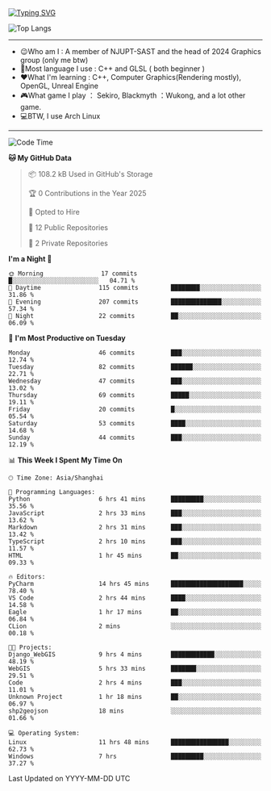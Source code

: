 <a href="https://git.io/typing-svg">
  <img src="https://readme-typing-svg.demolab.com?font=Fira+Code&pause=1000&random=false&width=435&separator=%3D&lines=std%3A%3Aprintln(%22Hello,+world!%22);" alt="Typing SVG" />
</a>

![Top Langs](https://github-readme-stats.vercel.app/api/top-langs/?username=FOTH0626&theme=transparent)

---

- 😉Who am I : A member of NJUPT-SAST and the head of 2024 Graphics group (only me btw)
- 📖Most language I use : C++ and GLSL ( both beginner )
- ❤What I'm learning : C++, Computer Graphics(Rendering mostly), OpenGL, Unreal Engine
- 🎮What game I play ： Sekiro, Blackmyth ：Wukong, and a lot other game.
- 💻BTW, I use Arch Linux
---
<!--START_SECTION:waka-->
![Code Time](http://img.shields.io/badge/Code%20Time-54%20hrs%2058%20mins-blue)

**🐱 My GitHub Data** 

> 📦 108.2 kB Used in GitHub's Storage 
 > 
> 🏆 0 Contributions in the Year 2025
 > 
> 💼 Opted to Hire
 > 
> 📜 12 Public Repositories 
 > 
> 🔑 2 Private Repositories 
 > 
**I'm a Night 🦉** 

```text
🌞 Morning                17 commits          █░░░░░░░░░░░░░░░░░░░░░░░░   04.71 % 
🌆 Daytime                115 commits         ████████░░░░░░░░░░░░░░░░░   31.86 % 
🌃 Evening                207 commits         ██████████████░░░░░░░░░░░   57.34 % 
🌙 Night                  22 commits          ██░░░░░░░░░░░░░░░░░░░░░░░   06.09 % 
```
📅 **I'm Most Productive on Tuesday** 

```text
Monday                   46 commits          ███░░░░░░░░░░░░░░░░░░░░░░   12.74 % 
Tuesday                  82 commits          ██████░░░░░░░░░░░░░░░░░░░   22.71 % 
Wednesday                47 commits          ███░░░░░░░░░░░░░░░░░░░░░░   13.02 % 
Thursday                 69 commits          █████░░░░░░░░░░░░░░░░░░░░   19.11 % 
Friday                   20 commits          █░░░░░░░░░░░░░░░░░░░░░░░░   05.54 % 
Saturday                 53 commits          ████░░░░░░░░░░░░░░░░░░░░░   14.68 % 
Sunday                   44 commits          ███░░░░░░░░░░░░░░░░░░░░░░   12.19 % 
```


📊 **This Week I Spent My Time On** 

```text
🕑︎ Time Zone: Asia/Shanghai

💬 Programming Languages: 
Python                   6 hrs 41 mins       █████████░░░░░░░░░░░░░░░░   35.56 % 
JavaScript               2 hrs 33 mins       ███░░░░░░░░░░░░░░░░░░░░░░   13.62 % 
Markdown                 2 hrs 31 mins       ███░░░░░░░░░░░░░░░░░░░░░░   13.42 % 
TypeScript               2 hrs 10 mins       ███░░░░░░░░░░░░░░░░░░░░░░   11.57 % 
HTML                     1 hr 45 mins        ██░░░░░░░░░░░░░░░░░░░░░░░   09.33 % 

🔥 Editors: 
PyCharm                  14 hrs 45 mins      ████████████████████░░░░░   78.40 % 
VS Code                  2 hrs 44 mins       ████░░░░░░░░░░░░░░░░░░░░░   14.58 % 
Eagle                    1 hr 17 mins        ██░░░░░░░░░░░░░░░░░░░░░░░   06.84 % 
CLion                    2 mins              ░░░░░░░░░░░░░░░░░░░░░░░░░   00.18 % 

🐱‍💻 Projects: 
Django_WebGIS            9 hrs 4 mins        ████████████░░░░░░░░░░░░░   48.19 % 
WebGIS                   5 hrs 33 mins       ███████░░░░░░░░░░░░░░░░░░   29.51 % 
Code                     2 hrs 4 mins        ███░░░░░░░░░░░░░░░░░░░░░░   11.01 % 
Unknown Project          1 hr 18 mins        ██░░░░░░░░░░░░░░░░░░░░░░░   06.97 % 
shp2geojson              18 mins             ░░░░░░░░░░░░░░░░░░░░░░░░░   01.66 % 

💻 Operating System: 
Linux                    11 hrs 48 mins      ████████████████░░░░░░░░░   62.73 % 
Windows                  7 hrs               █████████░░░░░░░░░░░░░░░░   37.27 % 
```


 Last Updated on YYYY-MM-DD UTC
<!--END_SECTION:waka-->
